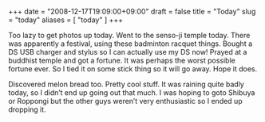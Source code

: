 +++
date = "2008-12-17T19:09:00+09:00"
draft = false
title = "Today"
slug = "today"
aliases = [
	"today"
]
+++

Too lazy to get photos up today. Went to the senso-ji temple today. There was apparently a festival, using these badminton racquet things. Bought a DS USB charger and stylus so I can actually use my DS now! Prayed at a buddhist temple and got a fortune. It was perhaps the worst possible fortune ever. So I tied it on some stick thing so it will go away. Hope it does.

Discovered melon bread too. Pretty cool stuff. It was raining quite badly today, so I didn’t end up going out that much. I was hoping to goto Shibuya or Roppongi but the other guys weren’t very enthusiastic so I ended up dropping it.
